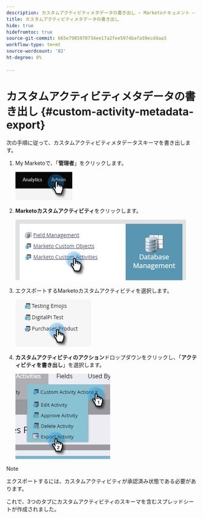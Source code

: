 ```yaml
---
description: カスタムアクティビティメタデータの書き出し — Marketoドキュメント — 製品ドキュメント
title: カスタムアクティビティメタデータの書き出し
hide: true
hidefromtoc: true
source-git-commit: 665e7985970734ee17a2fee5974bafa59ecd4aa3
workflow-type: tm+mt
source-wordcount: '82'
ht-degree: 0%

---
```


# カスタムアクティビティメタデータの書き出し {#custom-activity-metadata-export}

次の手順に従って、カスタムアクティビティメタデータスキーマを書き出します。

1. My Marketoで、「**管理者**」をクリックします。

   ![](assets/custom-activity-metadata-export-1.png)

1. **Marketoカスタムアクティビティ**&#x200B;をクリックします。

   ![](assets/custom-activity-metadata-export-2.png)

1. エクスポートするMarketoカスタムアクティビティを選択します。

   ![](assets/custom-activity-metadata-export-3.png)

1. **カスタムアクティビティのアクション**&#x200B;ドロップダウンをクリックし、「**アクティビティを書き出し**」を選択します。

   ![](assets/custom-activity-metadata-export-4.png)

>[!NOTE]
>
>エクスポートするには、カスタムアクティビティが承認済み状態である必要があります。

これで、3つのタブにカスタムアクティビティのスキーマを含むスプレッドシートが作成されました。
